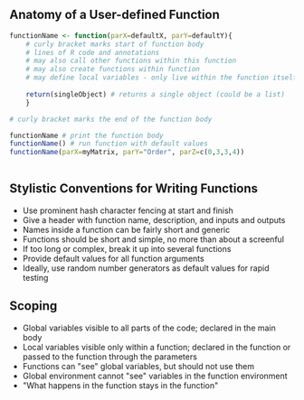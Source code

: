 ## Anatomy of a User-defined Function

```R
functionName <- function(parX=defaultX, parY=defaultY){
	# curly bracket marks start of function body
	# lines of R code and annotations
	# may also call other functions within this function
	# may also create functions within function
	# may define local variables - only live within the function itself
	
	return(singleObject) # returns a single object (could be a list)
    }

# curly bracket marks the end of the function body

functionName # print the function body
functionName() # run function with default values
functionName(parX=myMatrix, parY="Order", parZ=c(0,3,3,4))
	
```

## Stylistic Conventions for Writing Functions

- Use prominent hash character fencing at start and finish
- Give a header with function name, description, and inputs and outputs
- Names inside a function can be fairly short and generic
- Functions should be short and simple, no more than about a screenful
- If too long or complex, break it up into several functions
- Provide default values for all function arguments
- Ideally, use random number generators as default values for rapid testing

## Scoping

- Global variables visible to all parts of the code; declared in the main body
- Local variables visible only within a function; declared in the function or passed to the function through the parameters
- Functions can "see" global variables, but should not use them
- Global environment cannot "see" variables in the function environment
- "What happens in the function stays in the function"